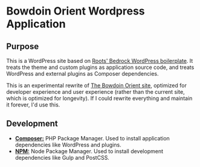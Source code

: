 # Bowdoin Orient Wordpress Application

## Purpose

This is a WordPress site based on [Roots' Bedrock WordPress boilerplate](https://roots.io/bedrock/). It treats the theme and custom plugins as application source code, and treats WordPress and external plugins as Composer dependencies.

This is an experimental rewrite of [The Bowdoin Orient site](https://bowdoinorient.com), optimized for developer experience and user experience (rather than the current site, which is optimized for longevity). If I could rewrite everything and maintain it forever, I'd use this.

## Development

* [**Composer:**](https://getcomposer.org/) PHP Package Manager. Used to install application dependencies like WordPress and plugins.
* [**NPM:**](https://www.npmjs.com/) Node Package Manager. Used to install development dependencies like Gulp and PostCSS.
